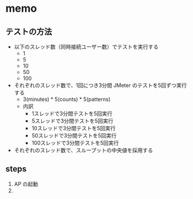 # memo
## テストの方法
- 以下のスレッド数（同時接続ユーザー数）でテストを実行する
    - 1
    - 5
    - 10
    - 50
    - 100
- それぞれのスレッド数で、1回につき3分間 JMeter のテストを5回ずつ実行する
    - 3(minutes) * 5(counts) * 5(patterns)
    - 内訳
        - 1スレッドで3分間テストを5回実行
        - 5スレッドで3分間テストを5回実行
        - 10スレッドで3分間テストを5回実行
        - 50スレッドで3分間テストを5回実行
        - 100スレッドで3分間テストを5回実行
- それぞれのスレッド数で、スループットの中央値を採用する

## steps
1. AP の起動
2. 